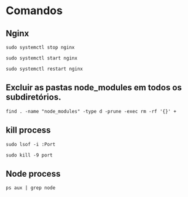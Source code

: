 # Comandos

## Nginx

```
sudo systemctl stop nginx
```

```
sudo systemctl start nginx
```

```
sudo systemctl restart nginx
```

## Excluir as pastas node_modules em todos os subdiretórios.

```
find . -name "node_modules" -type d -prune -exec rm -rf '{}' +
```

## kill process

```
sudo lsof -i :Port
```

```
sudo kill -9 port
```

## Node process

```
ps aux | grep node
```


